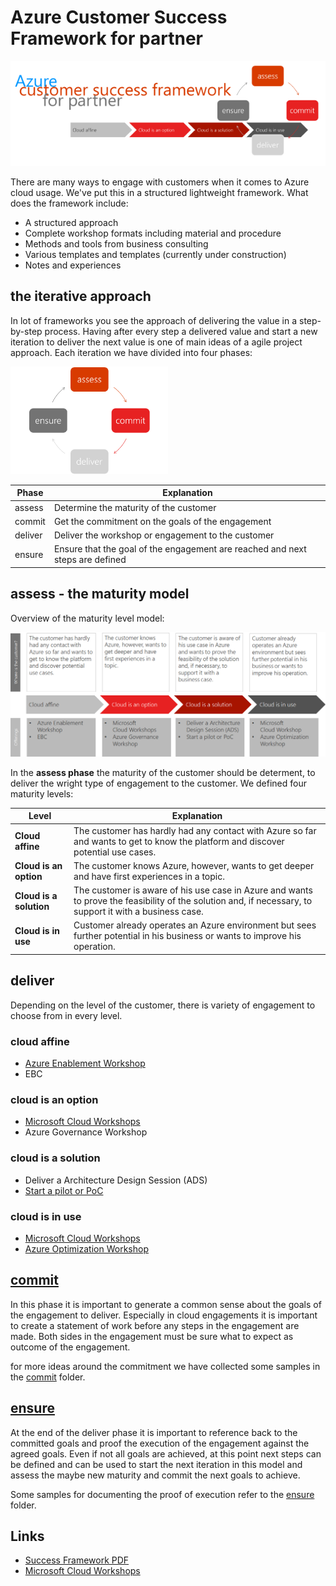 # Azure Customer Success Framework for partner

![Logo](9_pics/Logo.png)

There are many ways to engage with customers when it comes to Azure cloud usage. We've put this in a structured lightweight framework.
What does the framework include:

- A structured approach
- Complete workshop formats including material and procedure
- Methods and tools from business consulting
- Various templates and templates
  (currently under construction)
- Notes and experiences

## the iterative approach

In lot of frameworks you see the approach of delivering the value in a step-by-step process. Having after every step a delivered value and start a new iteration to deliver the next value is one of main ideas of a agile project approach. Each iteration we have divided into four phases:

![iterative approach](9_pics/iterative.png)

|Phase|Explanation|
|---|---|
|assess|Determine the maturity of the customer|
|commit|Get the commitment on the goals of the engagement|
|deliver|Deliver the workshop or engagement to the customer|
|ensure|Ensure that the goal of the engagement are reached and next steps are defined|

## assess - the maturity model

Overview of the maturity level model:

![maturity level model overview](/9_pics/maturity.png)

In the __assess phase__ the maturity of the customer should be determent, to deliver the wright type of engagement to the customer. We defined four maturity levels:

|Level|Explanation|
|---|---|
|__Cloud affine__|The customer has hardly had any contact with Azure so far and wants to get to know the platform and discover potential use cases.|
|__Cloud is an option__|The customer knows Azure, however, wants to get deeper and have first experiences in a topic.|
|__Cloud is a solution__|The customer is aware of his use case in Azure and wants to prove the feasibility of the solution and, if necessary, to support it with a business case.|
|__Cloud is in use__|Customer already operates an Azure environment but sees further potential in his business or wants to improve his operation.|

## deliver

Depending on the level of the customer, there is variety of engagement to choose from in every level.

### cloud affine

- [Azure Enablement Workshop](3_deliver/azure-enablement-workshop.md)
- EBC

### cloud is an option

- [Microsoft Cloud Workshops](3_deliver/microsoft-cloud-workshop.md)
- Azure Governance Workshop

### cloud is a solution

- Deliver a Architecture Design Session (ADS)
- [Start a pilot or PoC](3_deliver/pilot-or-poc.md)

### cloud is in use

- [Microsoft Cloud Workshops](3_deliver/microsoft-cloud-workshop.md)
- [Azure Optimization Workshop](3_deliver/azure-optimization-workshop.md)

## [commit](2_commit/commit.md)

In this phase it is important to generate a common sense about the goals of the engagement to deliver. Especially in cloud engagements it is important to create a statement of work before any steps in the engagement are made. Both sides in the engagement must be sure what to expect as outcome of the engagement.

for more ideas around the commitment we have collected some samples in the [commit](2_commit/commit.md) folder.

## [ensure](4_ensure/ensure.md)

At the end of the deliver phase it is important to reference back to the committed goals and proof the execution of the engagement against the agreed goals. Even if not all goals are achieved, at this point next steps can be defined and can be used to start the next iteration in this model and assess the maybe new maturity and commit the next goals to achieve.

Some samples for documenting the proof of execution refer to the [ensure](4_ensure/ensure.md) folder.

## Links

- [Success Framework PDF](0_framework/Azure–CustomerSuccessFrameworkforPartner.pdf)
- [Microsoft Cloud Workshops](http://microsoftcloudworkshop.com/)
